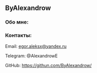 ## ByAlexandrow

### Обо мне:



### Контакты:

Email: egor.aleksx@yandex.ru

Telegram: @AlexandrowE

GitHub: https://githun.com/ByAlexandrow/
